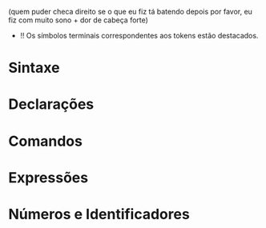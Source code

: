 (quem puder checa direito se o que eu fiz tá batendo depois por favor, eu fiz com muito sono + dor de cabeça forte)

* !! Os símbolos terminais correspondentes aos tokens estão destacados.

# Sintaxe

# Declarações

# Comandos

# Expressões

# Números e Identificadores
